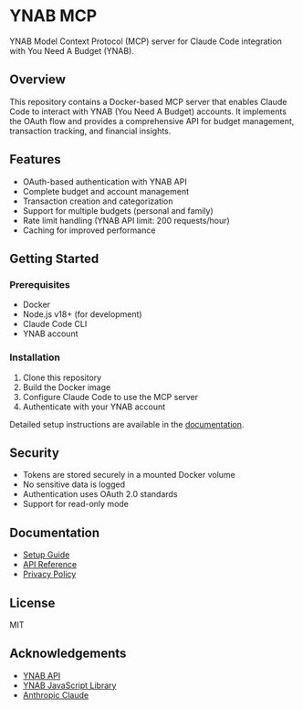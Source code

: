 # YNAB MCP

YNAB Model Context Protocol (MCP) server for Claude Code integration with You Need A Budget (YNAB).

## Overview

This repository contains a Docker-based MCP server that enables Claude Code to interact with YNAB (You Need A Budget) accounts. It implements the OAuth flow and provides a comprehensive API for budget management, transaction tracking, and financial insights.

## Features

- OAuth-based authentication with YNAB API
- Complete budget and account management
- Transaction creation and categorization
- Support for multiple budgets (personal and family)
- Rate limit handling (YNAB API limit: 200 requests/hour)
- Caching for improved performance

## Getting Started

### Prerequisites

- Docker
- Node.js v18+ (for development)
- Claude Code CLI
- YNAB account

### Installation

1. Clone this repository
2. Build the Docker image
3. Configure Claude Code to use the MCP server
4. Authenticate with your YNAB account

Detailed setup instructions are available in the [documentation](docs/SETUP.md).

## Security

- Tokens are stored securely in a mounted Docker volume
- No sensitive data is logged
- Authentication uses OAuth 2.0 standards
- Support for read-only mode

## Documentation

- [Setup Guide](docs/SETUP.md)
- [API Reference](docs/API.md)
- [Privacy Policy](https://mattweg.github.io/ynab-mcp/privacy-policy)

## License

MIT

## Acknowledgements

- [YNAB API](https://api.youneedabudget.com/)
- [YNAB JavaScript Library](https://github.com/ynab/ynab-sdk-js)
- [Anthropic Claude](https://claude.ai/)